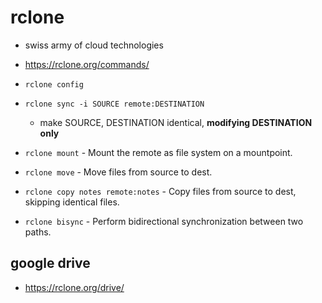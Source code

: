 # rclone

- swiss army of cloud technologies
- <https://rclone.org/commands/>
- `rclone config`

- `rclone sync -i SOURCE remote:DESTINATION`
    - make SOURCE, DESTINATION identical, **modifying DESTINATION only**

- `rclone mount` - Mount the remote as file system on a mountpoint.
- `rclone move` - Move files from source to dest.
- `rclone copy notes remote:notes` - Copy files from source to dest, skipping identical files.
- `rclone bisync` - Perform bidirectional synchronization between two paths.

## google drive

- <https://rclone.org/drive/>
